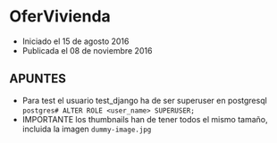 # OferVivienda

* Iniciado el 15 de agosto 2016
* Publicada el 08 de noviembre 2016

## APUNTES

* Para test el usuario test_django ha de ser superuser en postgresql ``postgres# ALTER ROLE <user_name> SUPERUSER;``
* IMPORTANTE los thumbnails han de tener todos el mismo tamaño, incluida la imagen ``dummy-image.jpg``
